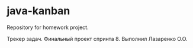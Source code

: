 # java-kanban
Repository for homework project.

Трекер задач. Финальный проект спринта 8.
Выполнил Лазаренко О.О.
